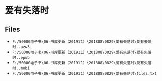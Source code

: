 # 爱有失落时

## Files

- `F:/5000G电子书\06-书库更新（201911）\201808\0829\爱有失落时\爱有失落时..azw3`
- `F:/5000G电子书\06-书库更新（201911）\201808\0829\爱有失落时\爱有失落时..epub`
- `F:/5000G电子书\06-书库更新（201911）\201808\0829\爱有失落时\爱有失落时..mobi`
- `F:/5000G电子书\06-书库更新（201911）\201808\0829\爱有失落时\files.txt`
